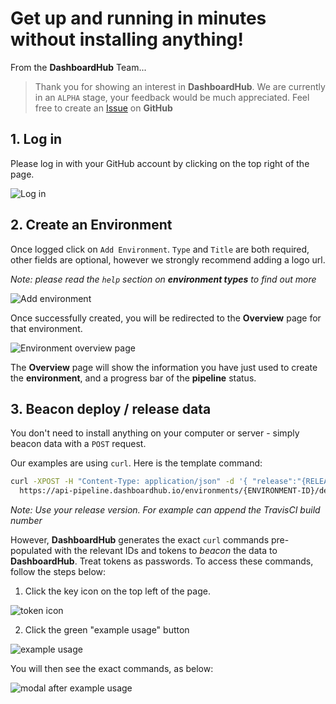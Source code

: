 # Get up and running in minutes without installing anything!

From the **DashboardHub** Team...
> Thank you for showing an interest in **DashboardHub**. We are currently in an `ALPHA` stage, your feedback would be much appreciated. Feel free to create an [Issue](https://github.com/DashboardHub/PipelineDashboard/issues) on **GitHub**

## 1. Log in

Please log in with your GitHub account by clicking on the top right of the page.

![Log in](https://user-images.githubusercontent.com/21239137/40269782-a1bad2b6-5b7a-11e8-8221-51298394317d.png)

## 2. Create an Environment

Once logged click on `Add Environment`. `Type` and `Title` are both required, other fields are optional, however we strongly recommend adding a logo url.

*Note: please read the `help` section on **environment types** to find out more*

![Add environment](https://user-images.githubusercontent.com/21239137/40323918-c8ef32ea-5d2e-11e8-88c1-dfe00acf3787.png)

Once successfully created, you will be redirected to the **Overview** page for that environment.

![Environment overview page](https://user-images.githubusercontent.com/21239137/40324027-2040dd14-5d2f-11e8-823a-1b2e5bb78e68.png)

The **Overview** page will show the information you have just used to create the **environment**, and a progress bar of the **pipeline** status.

## 3. Beacon deploy / release data
You don't need to install anything on your computer or server - simply beacon data with a `POST` request.

Our examples are using `curl`. Here is the template command:

```bash
curl -XPOST -H "Content-Type: application/json" -d '{ "release":"{RELEASE-VERSION}" }' \
  https://api-pipeline.dashboardhub.io/environments/{ENVIRONMENT-ID}/deployed/{TOKEN-ID}/{PIPELINE-STATE}
```
*Note: Use your release version. For example can append the TravisCI build number*

However, **DashboardHub** generates the exact `curl` commands pre-populated with the relevant IDs and tokens to *beacon* the data to **DashboardHub**. Treat tokens as passwords. To access these commands, follow the steps below:

1) Click the key icon on the top left of the page.

![token icon](https://user-images.githubusercontent.com/21239137/40327650-99532336-5d3b-11e8-9dbe-e7fd40e9ada8.png)

2) Click the green "example usage" button

![example usage](https://user-images.githubusercontent.com/21239137/40327566-5b745292-5d3b-11e8-9490-84f88251716b.png)


You will then see the exact commands, as below:

![modal after example usage](https://user-images.githubusercontent.com/21239137/40327043-574dab20-5d39-11e8-9802-0cccd0b510be.png)
